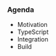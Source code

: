 ### Agenda
- Motivation<!-- .element: class="fragment" -->
- TypeScript<!-- .element: class="fragment" -->
- Integration<!-- .element: class="fragment" -->
- Build<!-- .element: class="fragment" -->
